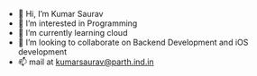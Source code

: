 - 👋 Hi, I’m Kumar Saurav
- 👀 I’m interested in Programming 
- 🌱 I’m currently learning cloud
- 💞️ I’m looking to collaborate on Backend Development and iOS development
- 📫 mail at kumarsaurav@parth.ind.in

<!---
arush7parth/arush7parth is a ✨ special ✨ repository because its `README.md` (this file) appears on your GitHub profile.
You can click the Preview link to take a look at your changes.
--->
